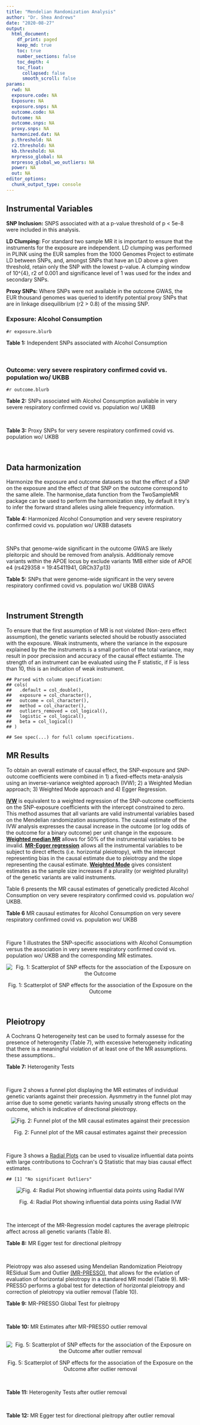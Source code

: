 ```yaml
---
title: "Mendelian Randomization Analysis"
author: "Dr. Shea Andrews"
date: "2020-08-27"
output:
  html_document:
    df_print: paged
    keep_md: true
    toc: true
    number_sections: false
    toc_depth: 4
    toc_float:
      collapsed: false
      smooth_scroll: false
params:
  rwd: NA
  exposure.code: NA
  Exposure: NA
  exposure.snps: NA
  outcome.code: NA
  Outcome: NA
  outcome.snps: NA
  proxy.snps: NA
  harmonized.dat: NA
  p.threshold: NA
  r2.threshold: NA
  kb.threshold: NA
  mrpresso_global: NA
  mrpresso_global_wo_outliers: NA
  power: NA
  out: NA
editor_options:
  chunk_output_type: console
---
```







## Instrumental Variables
**SNP Inclusion:** SNPS associated with at a p-value threshold of p < 5e-8 were included in this analysis.
<br>

**LD Clumping:** For standard two sample MR it is important to ensure that the instruments for the exposure are independent. LD clumping was performed in PLINK using the EUR samples from the 1000 Genomes Project to estimate LD between SNPs, and, amongst SNPs that have an LD above a given threshold, retain only the SNP with the lowest p-value. A clumping window of 10^{4}, r2 of 0.001 and significance level of 1 was used for the index and secondary SNPs.
<br>

**Proxy SNPs:** Where SNPs were not available in the outcome GWAS, the EUR thousand genomes was queried to identify potential proxy SNPs that are in linkage disequilibrium (r2 > 0.8) of the missing SNP.
<br>

### Exposure: Alcohol Consumption
`#r exposure.blurb`
<br>

**Table 1:** Independent SNPs associated with Alcohol Consumption
<div data-pagedtable="false">
  <script data-pagedtable-source type="application/json">
{"columns":[{"label":["SNP"],"name":[1],"type":["chr"],"align":["left"]},{"label":["CHROM"],"name":[2],"type":["dbl"],"align":["right"]},{"label":["POS"],"name":[3],"type":["dbl"],"align":["right"]},{"label":["REF"],"name":[4],"type":["chr"],"align":["left"]},{"label":["ALT"],"name":[5],"type":["chr"],"align":["left"]},{"label":["AF"],"name":[6],"type":["dbl"],"align":["right"]},{"label":["BETA"],"name":[7],"type":["dbl"],"align":["right"]},{"label":["SE"],"name":[8],"type":["dbl"],"align":["right"]},{"label":["Z"],"name":[9],"type":["dbl"],"align":["right"]},{"label":["P"],"name":[10],"type":["dbl"],"align":["right"]},{"label":["N"],"name":[11],"type":["dbl"],"align":["right"]},{"label":["TRAIT"],"name":[12],"type":["chr"],"align":["left"]}],"data":[{"1":"rs10753661","2":"1","3":"165119792","4":"G","5":"A","6":"0.7020","7":"-0.0113","8":"0.00209","9":"-5.406699","10":"4.24e-08","11":"537349","12":"drnkwk"},{"1":"rs28680958","2":"1","3":"173848808","4":"G","5":"A","6":"0.2300","7":"-0.0136","8":"0.00237","9":"-5.738397","10":"9.78e-09","11":"537349","12":"drnkwk"},{"1":"rs1260326","2":"2","3":"27730940","4":"T","5":"C","6":"0.5950","7":"0.0233","8":"0.00196","9":"11.887755","10":"3.33e-33","11":"537349","12":"drnkwk"},{"1":"rs62135521","2":"2","3":"44296002","4":"G","5":"T","6":"0.0378","7":"-0.0272","8":"0.00470","9":"-5.787234","10":"9.91e-09","11":"537349","12":"drnkwk"},{"1":"rs528301","2":"2","3":"45154908","4":"G","5":"A","6":"0.6050","7":"0.0156","8":"0.00195","9":"8.000000","10":"1.25e-15","11":"537349","12":"drnkwk"},{"1":"rs6739804","2":"2","3":"63269604","4":"T","5":"C","6":"0.6600","7":"-0.0129","8":"0.00208","9":"-6.201923","10":"4.72e-10","11":"537349","12":"drnkwk"},{"1":"rs4233567","2":"2","3":"144272376","4":"C","5":"T","6":"0.3400","7":"-0.0130","8":"0.00208","9":"-6.250000","10":"3.83e-10","11":"537349","12":"drnkwk"},{"1":"rs28732378","2":"3","3":"85403892","4":"A","5":"G","6":"0.7290","7":"-0.0163","8":"0.00217","9":"-7.511521","10":"2.24e-14","11":"537349","12":"drnkwk"},{"1":"rs28712821","2":"4","3":"39413780","4":"G","5":"A","6":"0.5940","7":"0.0284","8":"0.00199","9":"14.271357","10":"1.10e-46","11":"537349","12":"drnkwk"},{"1":"rs16854020","2":"4","3":"42117559","4":"G","5":"A","6":"0.1270","7":"0.0180","8":"0.00289","9":"6.228374","10":"4.82e-10","11":"537349","12":"drnkwk"},{"1":"rs1229984","2":"4","3":"100239319","4":"T","5":"C","6":"0.9530","7":"0.2090","8":"0.00673","9":"31.054978","10":"1.60e-203","11":"537349","12":"drnkwk"},{"1":"rs78234152","2":"4","3":"100279889","4":"G","5":"A","6":"0.0986","7":"0.0275","8":"0.00306","9":"8.986928","10":"2.18e-19","11":"537349","12":"drnkwk"},{"1":"rs13107325","2":"4","3":"103188709","4":"C","5":"T","6":"0.0654","7":"-0.0369","8":"0.00395","9":"-9.341772","10":"1.23e-20","11":"537349","12":"drnkwk"},{"1":"rs331939","2":"4","3":"143654889","4":"G","5":"A","6":"0.3390","7":"-0.0118","8":"0.00202","9":"-5.841584","10":"4.50e-09","11":"537349","12":"drnkwk"},{"1":"rs4916723","2":"5","3":"87854395","4":"A","5":"C","6":"0.4040","7":"-0.0115","8":"0.00199","9":"-5.778894","10":"8.07e-09","11":"537349","12":"drnkwk"},{"1":"rs55872084","2":"5","3":"155902003","4":"G","5":"T","6":"0.2180","7":"0.0129","8":"0.00228","9":"5.657895","10":"1.98e-08","11":"537349","12":"drnkwk"},{"1":"rs10085696","2":"7","3":"69783020","4":"A","5":"G","6":"0.2010","7":"-0.0160","8":"0.00249","9":"-6.425703","10":"1.24e-10","11":"537349","12":"drnkwk"},{"1":"rs2299409","2":"7","3":"103812171","4":"G","5":"A","6":"0.4930","7":"-0.0104","8":"0.00192","9":"-5.416667","10":"4.80e-08","11":"537349","12":"drnkwk"},{"1":"rs6951574","2":"7","3":"153489744","4":"T","5":"C","6":"0.4590","7":"0.0135","8":"0.00205","9":"6.585366","10":"4.44e-11","11":"537349","12":"drnkwk"},{"1":"rs28601761","2":"8","3":"126500031","4":"C","5":"G","6":"0.4050","7":"0.0116","8":"0.00201","9":"5.771144","10":"7.60e-09","11":"537349","12":"drnkwk"},{"1":"rs55932213","2":"9","3":"108755622","4":"A","5":"G","6":"0.7010","7":"0.0129","8":"0.00230","9":"5.608696","10":"1.80e-08","11":"537349","12":"drnkwk"},{"1":"rs2049045","2":"11","3":"27694241","4":"G","5":"C","6":"0.1890","7":"-0.0137","8":"0.00251","9":"-5.458167","10":"3.97e-08","11":"537349","12":"drnkwk"},{"1":"rs4752999","2":"11","3":"47428565","4":"C","5":"T","6":"0.3210","7":"-0.0145","8":"0.00207","9":"-7.004831","10":"2.03e-12","11":"537349","12":"drnkwk"},{"1":"rs4309187","2":"11","3":"113412443","4":"A","5":"C","6":"0.6970","7":"0.0149","8":"0.00210","9":"7.095238","10":"1.37e-12","11":"537349","12":"drnkwk"},{"1":"rs17542254","2":"11","3":"113655696","4":"A","5":"G","6":"0.2510","7":"0.0131","8":"0.00214","9":"6.121495","10":"8.96e-10","11":"537349","12":"drnkwk"},{"1":"rs1387766","2":"12","3":"92081800","4":"G","5":"A","6":"0.6220","7":"-0.0108","8":"0.00198","9":"-5.454545","10":"4.79e-08","11":"537349","12":"drnkwk"},{"1":"rs34704785","2":"13","3":"68117681","4":"C","5":"T","6":"0.4120","7":"-0.0114","8":"0.00214","9":"-5.327103","10":"4.52e-08","11":"537349","12":"drnkwk"},{"1":"rs1123285","2":"14","3":"57274519","4":"C","5":"G","6":"0.3390","7":"-0.0127","8":"0.00208","9":"-6.105769","10":"1.36e-09","11":"537349","12":"drnkwk"},{"1":"rs28929474","2":"14","3":"94844947","4":"C","5":"T","6":"0.0154","7":"-0.0477","8":"0.00719","9":"-6.634214","10":"2.39e-11","11":"537349","12":"drnkwk"},{"1":"rs153106","2":"16","3":"28526897","4":"T","5":"C","6":"0.4090","7":"-0.0137","8":"0.00196","9":"-6.989796","10":"3.63e-12","11":"537349","12":"drnkwk"},{"1":"rs79616692","2":"16","3":"72338507","4":"G","5":"C","6":"0.1100","7":"0.0190","8":"0.00315","9":"6.031746","10":"2.38e-09","11":"537349","12":"drnkwk"},{"1":"rs11860773","2":"16","3":"73912503","4":"T","5":"C","6":"0.1760","7":"-0.0155","8":"0.00251","9":"-6.175299","10":"8.35e-10","11":"537349","12":"drnkwk"},{"1":"rs13332432","2":"16","3":"85721809","4":"C","5":"G","6":"0.2960","7":"0.0142","8":"0.00219","9":"6.484018","10":"5.94e-11","11":"537349","12":"drnkwk"},{"1":"rs34121753","2":"17","3":"7733833","4":"A","5":"G","6":"0.5320","7":"0.0112","8":"0.00199","9":"5.628141","10":"1.39e-08","11":"537349","12":"drnkwk"},{"1":"rs76640332","2":"17","3":"44189858","4":"G","5":"A","6":"0.2040","7":"-0.0219","8":"0.00250","9":"-8.760000","10":"1.47e-18","11":"537349","12":"drnkwk"},{"1":"rs838145","2":"19","3":"49248730","4":"G","5":"A","6":"0.5840","7":"-0.0161","8":"0.00198","9":"-8.131313","10":"3.87e-16","11":"537349","12":"drnkwk"},{"1":"rs6106989","2":"20","3":"25027630","4":"G","5":"A","6":"0.6280","7":"0.0113","8":"0.00204","9":"5.539216","10":"3.81e-08","11":"537349","12":"drnkwk"}],"options":{"columns":{"min":{},"max":[10]},"rows":{"min":[10],"max":[10]},"pages":{}}}
  </script>
</div>
<br>

### Outcome: very severe respiratory confirmed covid vs. population wo/ UKBB
`#r outcome.blurb`
<br>

**Table 2:** SNPs associated with Alcohol Consumption avaliable in very severe respiratory confirmed covid vs. population wo/ UKBB
<div data-pagedtable="false">
  <script data-pagedtable-source type="application/json">
{"columns":[{"label":["SNP"],"name":[1],"type":["chr"],"align":["left"]},{"label":["CHROM"],"name":[2],"type":["dbl"],"align":["right"]},{"label":["POS"],"name":[3],"type":["dbl"],"align":["right"]},{"label":["REF"],"name":[4],"type":["chr"],"align":["left"]},{"label":["ALT"],"name":[5],"type":["chr"],"align":["left"]},{"label":["AF"],"name":[6],"type":["dbl"],"align":["right"]},{"label":["BETA"],"name":[7],"type":["dbl"],"align":["right"]},{"label":["SE"],"name":[8],"type":["dbl"],"align":["right"]},{"label":["Z"],"name":[9],"type":["dbl"],"align":["right"]},{"label":["P"],"name":[10],"type":["dbl"],"align":["right"]},{"label":["N"],"name":[11],"type":["dbl"],"align":["right"]},{"label":["TRAIT"],"name":[12],"type":["chr"],"align":["left"]}],"data":[{"1":"rs10753661","2":"1","3":"165119792","4":"G","5":"A","6":"0.7107270","7":"-0.01968300","8":"0.092130","9":"-0.213643764","10":"0.830800","11":"2","12":"very_severe_respiratory_confirmed_covid_vs._population__woUKBB"},{"1":"rs28680958","2":"1","3":"173848808","4":"G","5":"A","6":"0.2146230","7":"-0.02545300","8":"0.096078","9":"-0.264920169","10":"0.791100","11":"2","12":"very_severe_respiratory_confirmed_covid_vs._population__woUKBB"},{"1":"rs1260326","2":"2","3":"27730940","4":"T","5":"C","6":"0.6136610","7":"0.04549700","8":"0.085219","9":"0.533883289","10":"0.593400","11":"2","12":"very_severe_respiratory_confirmed_covid_vs._population__woUKBB"},{"1":"rs528301","2":"2","3":"45154908","4":"G","5":"A","6":"0.6105860","7":"-0.02114100","8":"0.086917","9":"-0.243232049","10":"0.807800","11":"2","12":"very_severe_respiratory_confirmed_covid_vs._population__woUKBB"},{"1":"rs6739804","2":"2","3":"63269604","4":"T","5":"C","6":"0.6970360","7":"0.13275000","8":"0.086643","9":"1.532149164","10":"0.125500","11":"2","12":"very_severe_respiratory_confirmed_covid_vs._population__woUKBB"},{"1":"rs4233567","2":"2","3":"144272376","4":"C","5":"T","6":"0.3162010","7":"0.00554200","8":"0.092482","9":"0.059925175","10":"0.952200","11":"2","12":"very_severe_respiratory_confirmed_covid_vs._population__woUKBB"},{"1":"rs28732378","2":"3","3":"85403892","4":"A","5":"G","6":"0.7722320","7":"-0.01150800","8":"0.092132","9":"-0.124907741","10":"0.900600","11":"2","12":"very_severe_respiratory_confirmed_covid_vs._population__woUKBB"},{"1":"rs28712821","2":"4","3":"39413780","4":"G","5":"A","6":"0.6041290","7":"0.14701000","8":"0.086096","9":"1.707512544","10":"0.087740","11":"2","12":"very_severe_respiratory_confirmed_covid_vs._population__woUKBB"},{"1":"rs16854020","2":"4","3":"42117559","4":"G","5":"A","6":"0.1007250","7":"0.32420000","8":"0.118510","9":"2.735634124","10":"0.006225","11":"2","12":"very_severe_respiratory_confirmed_covid_vs._population__woUKBB"},{"1":"rs1229984","2":"4","3":"100239319","4":"T","5":"C","6":"0.9769760","7":"0.27148000","8":"0.149130","9":"1.820425132","10":"0.068690","11":"2","12":"very_severe_respiratory_confirmed_covid_vs._population__woUKBB"},{"1":"rs78234152","2":"4","3":"100279889","4":"G","5":"A","6":"0.1389290","7":"0.09915400","8":"0.178720","9":"0.554800806","10":"0.579000","11":"2","12":"very_severe_respiratory_confirmed_covid_vs._population__woUKBB"},{"1":"rs13107325","2":"4","3":"103188709","4":"C","5":"T","6":"0.0473169","7":"0.07981100","8":"0.144010","9":"0.554204569","10":"0.579400","11":"2","12":"very_severe_respiratory_confirmed_covid_vs._population__woUKBB"},{"1":"rs331939","2":"4","3":"143654889","4":"G","5":"A","6":"0.3387210","7":"0.13576000","8":"0.087743","9":"1.547245934","10":"0.121800","11":"2","12":"very_severe_respiratory_confirmed_covid_vs._population__woUKBB"},{"1":"rs4916723","2":"5","3":"87854395","4":"A","5":"C","6":"0.4413690","7":"0.10516000","8":"0.089698","9":"1.172378425","10":"0.241100","11":"2","12":"very_severe_respiratory_confirmed_covid_vs._population__woUKBB"},{"1":"rs55872084","2":"5","3":"155902003","4":"G","5":"T","6":"0.1802330","7":"0.09242900","8":"0.106960","9":"0.864145475","10":"0.387500","11":"2","12":"very_severe_respiratory_confirmed_covid_vs._population__woUKBB"},{"1":"rs10085696","2":"7","3":"69783020","4":"A","5":"G","6":"0.1595710","7":"0.17438000","8":"0.099621","9":"1.750434145","10":"0.080040","11":"2","12":"very_severe_respiratory_confirmed_covid_vs._population__woUKBB"},{"1":"rs2299409","2":"7","3":"103812171","4":"G","5":"A","6":"0.5129990","7":"0.07722100","8":"0.086795","9":"0.889694107","10":"0.373600","11":"2","12":"very_severe_respiratory_confirmed_covid_vs._population__woUKBB"},{"1":"rs28601761","2":"8","3":"126500031","4":"C","5":"G","6":"0.4597740","7":"0.01528800","8":"0.084480","9":"0.180965909","10":"0.856400","11":"2","12":"very_severe_respiratory_confirmed_covid_vs._population__woUKBB"},{"1":"rs55932213","2":"9","3":"108755622","4":"A","5":"G","6":"0.7398330","7":"-0.01028500","8":"0.091066","9":"-0.112940065","10":"0.910100","11":"2","12":"very_severe_respiratory_confirmed_covid_vs._population__woUKBB"},{"1":"rs2049045","2":"11","3":"27694241","4":"G","5":"C","6":"0.1634620","7":"-0.00165090","8":"0.104370","9":"-0.015817764","10":"0.987400","11":"2","12":"very_severe_respiratory_confirmed_covid_vs._population__woUKBB"},{"1":"rs4752999","2":"11","3":"47428565","4":"C","5":"T","6":"0.3561820","7":"0.02170100","8":"0.088134","9":"0.246227336","10":"0.805500","11":"2","12":"very_severe_respiratory_confirmed_covid_vs._population__woUKBB"},{"1":"rs4309187","2":"11","3":"113412443","4":"A","5":"C","6":"0.7547450","7":"-0.05434100","8":"0.088295","9":"-0.615448213","10":"0.538300","11":"2","12":"very_severe_respiratory_confirmed_covid_vs._population__woUKBB"},{"1":"rs17542254","2":"11","3":"113655696","4":"A","5":"G","6":"0.2203850","7":"0.14891000","8":"0.097596","9":"1.525779745","10":"0.127100","11":"2","12":"very_severe_respiratory_confirmed_covid_vs._population__woUKBB"},{"1":"rs1387766","2":"12","3":"92081800","4":"G","5":"A","6":"0.6180100","7":"0.10995000","8":"0.088485","9":"1.242583489","10":"0.214000","11":"2","12":"very_severe_respiratory_confirmed_covid_vs._population__woUKBB"},{"1":"rs34704785","2":"13","3":"68117681","4":"C","5":"T","6":"0.5175830","7":"-0.00529060","8":"0.083975","9":"-0.063002084","10":"0.949800","11":"2","12":"very_severe_respiratory_confirmed_covid_vs._population__woUKBB"},{"1":"rs1123285","2":"14","3":"57274519","4":"C","5":"G","6":"0.3358810","7":"0.03732800","8":"0.089069","9":"0.419090817","10":"0.675200","11":"2","12":"very_severe_respiratory_confirmed_covid_vs._population__woUKBB"},{"1":"rs153106","2":"16","3":"28526897","4":"T","5":"C","6":"0.4710800","7":"-0.07778200","8":"0.088483","9":"-0.879061515","10":"0.379400","11":"2","12":"very_severe_respiratory_confirmed_covid_vs._population__woUKBB"},{"1":"rs79616692","2":"16","3":"72338507","4":"G","5":"C","6":"0.0939096","7":"0.02112000","8":"0.127390","9":"0.165790093","10":"0.868300","11":"2","12":"very_severe_respiratory_confirmed_covid_vs._population__woUKBB"},{"1":"rs11860773","2":"16","3":"73912503","4":"T","5":"C","6":"0.1638810","7":"-0.06598100","8":"0.113770","9":"-0.579950778","10":"0.562000","11":"2","12":"very_severe_respiratory_confirmed_covid_vs._population__woUKBB"},{"1":"rs13332432","2":"16","3":"85721809","4":"C","5":"G","6":"0.2848010","7":"0.07930100","8":"0.094966","9":"0.835046227","10":"0.403700","11":"2","12":"very_severe_respiratory_confirmed_covid_vs._population__woUKBB"},{"1":"rs34121753","2":"17","3":"7733833","4":"A","5":"G","6":"0.5599270","7":"0.17036000","8":"0.093034","9":"1.831158501","10":"0.067070","11":"2","12":"very_severe_respiratory_confirmed_covid_vs._population__woUKBB"},{"1":"rs76640332","2":"17","3":"44189858","4":"G","5":"A","6":"0.1439850","7":"0.00076404","8":"0.098397","9":"0.007764871","10":"0.993800","11":"2","12":"very_severe_respiratory_confirmed_covid_vs._population__woUKBB"},{"1":"rs838145","2":"19","3":"49248730","4":"G","5":"A","6":"0.6683080","7":"0.09333900","8":"0.084312","9":"1.107066610","10":"0.268300","11":"2","12":"very_severe_respiratory_confirmed_covid_vs._population__woUKBB"},{"1":"rs6106989","2":"20","3":"25027630","4":"G","5":"A","6":"0.6554990","7":"0.00786210","8":"0.089656","9":"0.087691844","10":"0.930100","11":"2","12":"very_severe_respiratory_confirmed_covid_vs._population__woUKBB"},{"1":"rs62135521","2":"NA","3":"NA","4":"NA","5":"NA","6":"NA","7":"NA","8":"NA","9":"NA","10":"NA","11":"NA","12":"NA"},{"1":"rs6951574","2":"NA","3":"NA","4":"NA","5":"NA","6":"NA","7":"NA","8":"NA","9":"NA","10":"NA","11":"NA","12":"NA"},{"1":"rs28929474","2":"NA","3":"NA","4":"NA","5":"NA","6":"NA","7":"NA","8":"NA","9":"NA","10":"NA","11":"NA","12":"NA"}],"options":{"columns":{"min":{},"max":[10]},"rows":{"min":[10],"max":[10]},"pages":{}}}
  </script>
</div>
<br>

**Table 3:** Proxy SNPs for very severe respiratory confirmed covid vs. population wo/ UKBB
<div data-pagedtable="false">
  <script data-pagedtable-source type="application/json">
{"columns":[{"label":["target_snp"],"name":[1],"type":["chr"],"align":["left"]},{"label":["proxy_snp"],"name":[2],"type":["chr"],"align":["left"]},{"label":["ld.r2"],"name":[3],"type":["dbl"],"align":["right"]},{"label":["Dprime"],"name":[4],"type":["dbl"],"align":["right"]},{"label":["PHASE"],"name":[5],"type":["chr"],"align":["left"]},{"label":["X12"],"name":[6],"type":["lgl"],"align":["right"]},{"label":["CHROM"],"name":[7],"type":["dbl"],"align":["right"]},{"label":["POS"],"name":[8],"type":["dbl"],"align":["right"]},{"label":["REF.proxy"],"name":[9],"type":["chr"],"align":["left"]},{"label":["ALT.proxy"],"name":[10],"type":["chr"],"align":["left"]},{"label":["AF"],"name":[11],"type":["dbl"],"align":["right"]},{"label":["BETA"],"name":[12],"type":["dbl"],"align":["right"]},{"label":["SE"],"name":[13],"type":["dbl"],"align":["right"]},{"label":["Z"],"name":[14],"type":["dbl"],"align":["right"]},{"label":["P"],"name":[15],"type":["dbl"],"align":["right"]},{"label":["N"],"name":[16],"type":["dbl"],"align":["right"]},{"label":["TRAIT"],"name":[17],"type":["chr"],"align":["left"]},{"label":["ref"],"name":[18],"type":["chr"],"align":["left"]},{"label":["ref.proxy"],"name":[19],"type":["chr"],"align":["left"]},{"label":["alt"],"name":[20],"type":["lgl"],"align":["right"]},{"label":["alt.proxy"],"name":[21],"type":["chr"],"align":["left"]},{"label":["ALT"],"name":[22],"type":["chr"],"align":["left"]},{"label":["REF"],"name":[23],"type":["lgl"],"align":["right"]},{"label":["proxy.outcome"],"name":[24],"type":["lgl"],"align":["right"]}],"data":[{"1":"rs6951574","2":"rs2622238","3":"0.945407","4":"1","5":"CG/TA","6":"NA","7":"7","8":"153488760","9":"A","10":"G","11":"0.476958","12":"0.028091","13":"0.094867","14":"0.2961093","15":"0.7671","16":"2","17":"very_severe_respiratory_confirmed_covid_vs._population__woUKBB","18":"C","19":"G","20":"TRUE","21":"A","22":"C","23":"TRUE","24":"TRUE"},{"1":"rs62135521","2":"NA","3":"NA","4":"NA","5":"NA","6":"NA","7":"NA","8":"NA","9":"NA","10":"NA","11":"NA","12":"NA","13":"NA","14":"NA","15":"NA","16":"NA","17":"NA","18":"NA","19":"NA","20":"NA","21":"NA","22":"NA","23":"NA","24":"NA"},{"1":"rs28929474","2":"NA","3":"NA","4":"NA","5":"NA","6":"NA","7":"NA","8":"NA","9":"NA","10":"NA","11":"NA","12":"NA","13":"NA","14":"NA","15":"NA","16":"NA","17":"NA","18":"NA","19":"NA","20":"NA","21":"NA","22":"NA","23":"NA","24":"NA"}],"options":{"columns":{"min":{},"max":[10]},"rows":{"min":[10],"max":[10]},"pages":{}}}
  </script>
</div>
<br>

## Data harmonization
Harmonize the exposure and outcome datasets so that the effect of a SNP on the exposure and the effect of that SNP on the outcome correspond to the same allele. The harmonise_data function from the TwoSampleMR package can be used to perform the harmonization step, by default it try's to infer the forward strand alleles using allele frequency information.
<br>

**Table 4:** Harmonized Alcohol Consumption and very severe respiratory confirmed covid vs. population wo/ UKBB datasets
<div data-pagedtable="false">
  <script data-pagedtable-source type="application/json">
{"columns":[{"label":["SNP"],"name":[1],"type":["chr"],"align":["left"]},{"label":["effect_allele.exposure"],"name":[2],"type":["chr"],"align":["left"]},{"label":["other_allele.exposure"],"name":[3],"type":["chr"],"align":["left"]},{"label":["effect_allele.outcome"],"name":[4],"type":["chr"],"align":["left"]},{"label":["other_allele.outcome"],"name":[5],"type":["chr"],"align":["left"]},{"label":["beta.exposure"],"name":[6],"type":["dbl"],"align":["right"]},{"label":["beta.outcome"],"name":[7],"type":["dbl"],"align":["right"]},{"label":["eaf.exposure"],"name":[8],"type":["dbl"],"align":["right"]},{"label":["eaf.outcome"],"name":[9],"type":["dbl"],"align":["right"]},{"label":["remove"],"name":[10],"type":["lgl"],"align":["right"]},{"label":["palindromic"],"name":[11],"type":["lgl"],"align":["right"]},{"label":["ambiguous"],"name":[12],"type":["lgl"],"align":["right"]},{"label":["id.outcome"],"name":[13],"type":["chr"],"align":["left"]},{"label":["chr.outcome"],"name":[14],"type":["dbl"],"align":["right"]},{"label":["pos.outcome"],"name":[15],"type":["dbl"],"align":["right"]},{"label":["se.outcome"],"name":[16],"type":["dbl"],"align":["right"]},{"label":["z.outcome"],"name":[17],"type":["dbl"],"align":["right"]},{"label":["pval.outcome"],"name":[18],"type":["dbl"],"align":["right"]},{"label":["samplesize.outcome"],"name":[19],"type":["dbl"],"align":["right"]},{"label":["outcome"],"name":[20],"type":["chr"],"align":["left"]},{"label":["mr_keep.outcome"],"name":[21],"type":["lgl"],"align":["right"]},{"label":["pval_origin.outcome"],"name":[22],"type":["chr"],"align":["left"]},{"label":["chr.exposure"],"name":[23],"type":["dbl"],"align":["right"]},{"label":["pos.exposure"],"name":[24],"type":["dbl"],"align":["right"]},{"label":["se.exposure"],"name":[25],"type":["dbl"],"align":["right"]},{"label":["z.exposure"],"name":[26],"type":["dbl"],"align":["right"]},{"label":["pval.exposure"],"name":[27],"type":["dbl"],"align":["right"]},{"label":["samplesize.exposure"],"name":[28],"type":["dbl"],"align":["right"]},{"label":["exposure"],"name":[29],"type":["chr"],"align":["left"]},{"label":["mr_keep.exposure"],"name":[30],"type":["lgl"],"align":["right"]},{"label":["pval_origin.exposure"],"name":[31],"type":["chr"],"align":["left"]},{"label":["id.exposure"],"name":[32],"type":["chr"],"align":["left"]},{"label":["action"],"name":[33],"type":["dbl"],"align":["right"]},{"label":["mr_keep"],"name":[34],"type":["lgl"],"align":["right"]},{"label":["pt"],"name":[35],"type":["dbl"],"align":["right"]},{"label":["pleitropy_keep"],"name":[36],"type":["lgl"],"align":["right"]},{"label":["mrpresso_RSSobs"],"name":[37],"type":["lgl"],"align":["right"]},{"label":["mrpresso_pval"],"name":[38],"type":["lgl"],"align":["right"]},{"label":["mrpresso_keep"],"name":[39],"type":["lgl"],"align":["right"]}],"data":[{"1":"rs10085696","2":"G","3":"A","4":"G","5":"A","6":"-0.0160","7":"0.17438000","8":"0.2010","9":"0.1595710","10":"FALSE","11":"FALSE","12":"FALSE","13":"7H5WfT","14":"7","15":"69783020","16":"0.099621","17":"1.750434145","18":"0.080040","19":"2","20":"covidhgi2020anaA2v2woUKBB","21":"TRUE","22":"reported","23":"7","24":"69783020","25":"0.00249","26":"-6.425703","27":"1.24e-10","28":"537349","29":"Liu2019drnkwk","30":"TRUE","31":"reported","32":"BgUImy","33":"2","34":"TRUE","35":"5e-08","36":"TRUE","37":"NA","38":"NA","39":"TRUE"},{"1":"rs10753661","2":"A","3":"G","4":"A","5":"G","6":"-0.0113","7":"-0.01968300","8":"0.7020","9":"0.7107270","10":"FALSE","11":"FALSE","12":"FALSE","13":"7H5WfT","14":"1","15":"165119792","16":"0.092130","17":"-0.213643764","18":"0.830800","19":"2","20":"covidhgi2020anaA2v2woUKBB","21":"TRUE","22":"reported","23":"1","24":"165119792","25":"0.00209","26":"-5.406699","27":"4.24e-08","28":"537349","29":"Liu2019drnkwk","30":"TRUE","31":"reported","32":"BgUImy","33":"2","34":"TRUE","35":"5e-08","36":"TRUE","37":"NA","38":"NA","39":"TRUE"},{"1":"rs1123285","2":"G","3":"C","4":"G","5":"C","6":"-0.0127","7":"0.03732800","8":"0.3390","9":"0.3358810","10":"FALSE","11":"TRUE","12":"FALSE","13":"7H5WfT","14":"14","15":"57274519","16":"0.089069","17":"0.419090817","18":"0.675200","19":"2","20":"covidhgi2020anaA2v2woUKBB","21":"TRUE","22":"reported","23":"14","24":"57274519","25":"0.00208","26":"-6.105769","27":"1.36e-09","28":"537349","29":"Liu2019drnkwk","30":"TRUE","31":"reported","32":"BgUImy","33":"2","34":"TRUE","35":"5e-08","36":"TRUE","37":"NA","38":"NA","39":"TRUE"},{"1":"rs11860773","2":"C","3":"T","4":"C","5":"T","6":"-0.0155","7":"-0.06598100","8":"0.1760","9":"0.1638810","10":"FALSE","11":"FALSE","12":"FALSE","13":"7H5WfT","14":"16","15":"73912503","16":"0.113770","17":"-0.579950778","18":"0.562000","19":"2","20":"covidhgi2020anaA2v2woUKBB","21":"TRUE","22":"reported","23":"16","24":"73912503","25":"0.00251","26":"-6.175299","27":"8.35e-10","28":"537349","29":"Liu2019drnkwk","30":"TRUE","31":"reported","32":"BgUImy","33":"2","34":"TRUE","35":"5e-08","36":"TRUE","37":"NA","38":"NA","39":"TRUE"},{"1":"rs1229984","2":"C","3":"T","4":"C","5":"T","6":"0.2090","7":"0.27148000","8":"0.9530","9":"0.9769760","10":"FALSE","11":"FALSE","12":"FALSE","13":"7H5WfT","14":"4","15":"100239319","16":"0.149130","17":"1.820425132","18":"0.068690","19":"2","20":"covidhgi2020anaA2v2woUKBB","21":"TRUE","22":"reported","23":"4","24":"100239319","25":"0.00673","26":"31.054978","27":"1.00e-200","28":"537349","29":"Liu2019drnkwk","30":"TRUE","31":"reported","32":"BgUImy","33":"2","34":"TRUE","35":"5e-08","36":"TRUE","37":"NA","38":"NA","39":"TRUE"},{"1":"rs1260326","2":"C","3":"T","4":"C","5":"T","6":"0.0233","7":"0.04549700","8":"0.5950","9":"0.6136610","10":"FALSE","11":"FALSE","12":"FALSE","13":"7H5WfT","14":"2","15":"27730940","16":"0.085219","17":"0.533883289","18":"0.593400","19":"2","20":"covidhgi2020anaA2v2woUKBB","21":"TRUE","22":"reported","23":"2","24":"27730940","25":"0.00196","26":"11.887755","27":"3.33e-33","28":"537349","29":"Liu2019drnkwk","30":"TRUE","31":"reported","32":"BgUImy","33":"2","34":"TRUE","35":"5e-08","36":"TRUE","37":"NA","38":"NA","39":"TRUE"},{"1":"rs13107325","2":"T","3":"C","4":"T","5":"C","6":"-0.0369","7":"0.07981100","8":"0.0654","9":"0.0473169","10":"FALSE","11":"FALSE","12":"FALSE","13":"7H5WfT","14":"4","15":"103188709","16":"0.144010","17":"0.554204569","18":"0.579400","19":"2","20":"covidhgi2020anaA2v2woUKBB","21":"TRUE","22":"reported","23":"4","24":"103188709","25":"0.00395","26":"-9.341772","27":"1.23e-20","28":"537349","29":"Liu2019drnkwk","30":"TRUE","31":"reported","32":"BgUImy","33":"2","34":"TRUE","35":"5e-08","36":"TRUE","37":"NA","38":"NA","39":"TRUE"},{"1":"rs13332432","2":"G","3":"C","4":"G","5":"C","6":"0.0142","7":"0.07930100","8":"0.2960","9":"0.2848010","10":"FALSE","11":"TRUE","12":"FALSE","13":"7H5WfT","14":"16","15":"85721809","16":"0.094966","17":"0.835046227","18":"0.403700","19":"2","20":"covidhgi2020anaA2v2woUKBB","21":"TRUE","22":"reported","23":"16","24":"85721809","25":"0.00219","26":"6.484018","27":"5.94e-11","28":"537349","29":"Liu2019drnkwk","30":"TRUE","31":"reported","32":"BgUImy","33":"2","34":"TRUE","35":"5e-08","36":"TRUE","37":"NA","38":"NA","39":"TRUE"},{"1":"rs1387766","2":"A","3":"G","4":"A","5":"G","6":"-0.0108","7":"0.10995000","8":"0.6220","9":"0.6180100","10":"FALSE","11":"FALSE","12":"FALSE","13":"7H5WfT","14":"12","15":"92081800","16":"0.088485","17":"1.242583489","18":"0.214000","19":"2","20":"covidhgi2020anaA2v2woUKBB","21":"TRUE","22":"reported","23":"12","24":"92081800","25":"0.00198","26":"-5.454545","27":"4.79e-08","28":"537349","29":"Liu2019drnkwk","30":"TRUE","31":"reported","32":"BgUImy","33":"2","34":"TRUE","35":"5e-08","36":"TRUE","37":"NA","38":"NA","39":"TRUE"},{"1":"rs153106","2":"C","3":"T","4":"C","5":"T","6":"-0.0137","7":"-0.07778200","8":"0.4090","9":"0.4710800","10":"FALSE","11":"FALSE","12":"FALSE","13":"7H5WfT","14":"16","15":"28526897","16":"0.088483","17":"-0.879061515","18":"0.379400","19":"2","20":"covidhgi2020anaA2v2woUKBB","21":"TRUE","22":"reported","23":"16","24":"28526897","25":"0.00196","26":"-6.989796","27":"3.63e-12","28":"537349","29":"Liu2019drnkwk","30":"TRUE","31":"reported","32":"BgUImy","33":"2","34":"TRUE","35":"5e-08","36":"TRUE","37":"NA","38":"NA","39":"TRUE"},{"1":"rs16854020","2":"A","3":"G","4":"A","5":"G","6":"0.0180","7":"0.32420000","8":"0.1270","9":"0.1007250","10":"FALSE","11":"FALSE","12":"FALSE","13":"7H5WfT","14":"4","15":"42117559","16":"0.118510","17":"2.735634124","18":"0.006225","19":"2","20":"covidhgi2020anaA2v2woUKBB","21":"TRUE","22":"reported","23":"4","24":"42117559","25":"0.00289","26":"6.228374","27":"4.82e-10","28":"537349","29":"Liu2019drnkwk","30":"TRUE","31":"reported","32":"BgUImy","33":"2","34":"TRUE","35":"5e-08","36":"TRUE","37":"NA","38":"NA","39":"TRUE"},{"1":"rs17542254","2":"G","3":"A","4":"G","5":"A","6":"0.0131","7":"0.14891000","8":"0.2510","9":"0.2203850","10":"FALSE","11":"FALSE","12":"FALSE","13":"7H5WfT","14":"11","15":"113655696","16":"0.097596","17":"1.525779745","18":"0.127100","19":"2","20":"covidhgi2020anaA2v2woUKBB","21":"TRUE","22":"reported","23":"11","24":"113655696","25":"0.00214","26":"6.121495","27":"8.96e-10","28":"537349","29":"Liu2019drnkwk","30":"TRUE","31":"reported","32":"BgUImy","33":"2","34":"TRUE","35":"5e-08","36":"TRUE","37":"NA","38":"NA","39":"TRUE"},{"1":"rs2049045","2":"C","3":"G","4":"C","5":"G","6":"-0.0137","7":"-0.00165090","8":"0.1890","9":"0.1634620","10":"FALSE","11":"TRUE","12":"FALSE","13":"7H5WfT","14":"11","15":"27694241","16":"0.104370","17":"-0.015817764","18":"0.987400","19":"2","20":"covidhgi2020anaA2v2woUKBB","21":"TRUE","22":"reported","23":"11","24":"27694241","25":"0.00251","26":"-5.458167","27":"3.97e-08","28":"537349","29":"Liu2019drnkwk","30":"TRUE","31":"reported","32":"BgUImy","33":"2","34":"TRUE","35":"5e-08","36":"TRUE","37":"NA","38":"NA","39":"TRUE"},{"1":"rs2299409","2":"A","3":"G","4":"A","5":"G","6":"-0.0104","7":"0.07722100","8":"0.4930","9":"0.5129990","10":"FALSE","11":"FALSE","12":"FALSE","13":"7H5WfT","14":"7","15":"103812171","16":"0.086795","17":"0.889694107","18":"0.373600","19":"2","20":"covidhgi2020anaA2v2woUKBB","21":"TRUE","22":"reported","23":"7","24":"103812171","25":"0.00192","26":"-5.416667","27":"4.80e-08","28":"537349","29":"Liu2019drnkwk","30":"TRUE","31":"reported","32":"BgUImy","33":"2","34":"TRUE","35":"5e-08","36":"TRUE","37":"NA","38":"NA","39":"TRUE"},{"1":"rs28601761","2":"G","3":"C","4":"G","5":"C","6":"0.0116","7":"0.01528800","8":"0.4050","9":"0.4597740","10":"FALSE","11":"TRUE","12":"TRUE","13":"7H5WfT","14":"8","15":"126500031","16":"0.084480","17":"0.180965909","18":"0.856400","19":"2","20":"covidhgi2020anaA2v2woUKBB","21":"TRUE","22":"reported","23":"8","24":"126500031","25":"0.00201","26":"5.771144","27":"7.60e-09","28":"537349","29":"Liu2019drnkwk","30":"TRUE","31":"reported","32":"BgUImy","33":"2","34":"FALSE","35":"5e-08","36":"TRUE","37":"NA","38":"NA","39":"NA"},{"1":"rs28680958","2":"A","3":"G","4":"A","5":"G","6":"-0.0136","7":"-0.02545300","8":"0.2300","9":"0.2146230","10":"FALSE","11":"FALSE","12":"FALSE","13":"7H5WfT","14":"1","15":"173848808","16":"0.096078","17":"-0.264920169","18":"0.791100","19":"2","20":"covidhgi2020anaA2v2woUKBB","21":"TRUE","22":"reported","23":"1","24":"173848808","25":"0.00237","26":"-5.738397","27":"9.78e-09","28":"537349","29":"Liu2019drnkwk","30":"TRUE","31":"reported","32":"BgUImy","33":"2","34":"TRUE","35":"5e-08","36":"TRUE","37":"NA","38":"NA","39":"TRUE"},{"1":"rs28712821","2":"A","3":"G","4":"A","5":"G","6":"0.0284","7":"0.14701000","8":"0.5940","9":"0.6041290","10":"FALSE","11":"FALSE","12":"FALSE","13":"7H5WfT","14":"4","15":"39413780","16":"0.086096","17":"1.707512544","18":"0.087740","19":"2","20":"covidhgi2020anaA2v2woUKBB","21":"TRUE","22":"reported","23":"4","24":"39413780","25":"0.00199","26":"14.271357","27":"1.10e-46","28":"537349","29":"Liu2019drnkwk","30":"TRUE","31":"reported","32":"BgUImy","33":"2","34":"TRUE","35":"5e-08","36":"TRUE","37":"NA","38":"NA","39":"TRUE"},{"1":"rs28732378","2":"G","3":"A","4":"G","5":"A","6":"-0.0163","7":"-0.01150800","8":"0.7290","9":"0.7722320","10":"FALSE","11":"FALSE","12":"FALSE","13":"7H5WfT","14":"3","15":"85403892","16":"0.092132","17":"-0.124907741","18":"0.900600","19":"2","20":"covidhgi2020anaA2v2woUKBB","21":"TRUE","22":"reported","23":"3","24":"85403892","25":"0.00217","26":"-7.511521","27":"2.24e-14","28":"537349","29":"Liu2019drnkwk","30":"TRUE","31":"reported","32":"BgUImy","33":"2","34":"TRUE","35":"5e-08","36":"TRUE","37":"NA","38":"NA","39":"TRUE"},{"1":"rs331939","2":"A","3":"G","4":"A","5":"G","6":"-0.0118","7":"0.13576000","8":"0.3390","9":"0.3387210","10":"FALSE","11":"FALSE","12":"FALSE","13":"7H5WfT","14":"4","15":"143654889","16":"0.087743","17":"1.547245934","18":"0.121800","19":"2","20":"covidhgi2020anaA2v2woUKBB","21":"TRUE","22":"reported","23":"4","24":"143654889","25":"0.00202","26":"-5.841584","27":"4.50e-09","28":"537349","29":"Liu2019drnkwk","30":"TRUE","31":"reported","32":"BgUImy","33":"2","34":"TRUE","35":"5e-08","36":"TRUE","37":"NA","38":"NA","39":"TRUE"},{"1":"rs34121753","2":"G","3":"A","4":"G","5":"A","6":"0.0112","7":"0.17036000","8":"0.5320","9":"0.5599270","10":"FALSE","11":"FALSE","12":"FALSE","13":"7H5WfT","14":"17","15":"7733833","16":"0.093034","17":"1.831158501","18":"0.067070","19":"2","20":"covidhgi2020anaA2v2woUKBB","21":"TRUE","22":"reported","23":"17","24":"7733833","25":"0.00199","26":"5.628141","27":"1.39e-08","28":"537349","29":"Liu2019drnkwk","30":"TRUE","31":"reported","32":"BgUImy","33":"2","34":"TRUE","35":"5e-08","36":"TRUE","37":"NA","38":"NA","39":"TRUE"},{"1":"rs34704785","2":"T","3":"C","4":"T","5":"C","6":"-0.0114","7":"-0.00529060","8":"0.4120","9":"0.5175830","10":"FALSE","11":"FALSE","12":"FALSE","13":"7H5WfT","14":"13","15":"68117681","16":"0.083975","17":"-0.063002084","18":"0.949800","19":"2","20":"covidhgi2020anaA2v2woUKBB","21":"TRUE","22":"reported","23":"13","24":"68117681","25":"0.00214","26":"-5.327103","27":"4.52e-08","28":"537349","29":"Liu2019drnkwk","30":"TRUE","31":"reported","32":"BgUImy","33":"2","34":"TRUE","35":"5e-08","36":"TRUE","37":"NA","38":"NA","39":"TRUE"},{"1":"rs4233567","2":"T","3":"C","4":"T","5":"C","6":"-0.0130","7":"0.00554200","8":"0.3400","9":"0.3162010","10":"FALSE","11":"FALSE","12":"FALSE","13":"7H5WfT","14":"2","15":"144272376","16":"0.092482","17":"0.059925175","18":"0.952200","19":"2","20":"covidhgi2020anaA2v2woUKBB","21":"TRUE","22":"reported","23":"2","24":"144272376","25":"0.00208","26":"-6.250000","27":"3.83e-10","28":"537349","29":"Liu2019drnkwk","30":"TRUE","31":"reported","32":"BgUImy","33":"2","34":"TRUE","35":"5e-08","36":"TRUE","37":"NA","38":"NA","39":"TRUE"},{"1":"rs4309187","2":"C","3":"A","4":"C","5":"A","6":"0.0149","7":"-0.05434100","8":"0.6970","9":"0.7547450","10":"FALSE","11":"FALSE","12":"FALSE","13":"7H5WfT","14":"11","15":"113412443","16":"0.088295","17":"-0.615448213","18":"0.538300","19":"2","20":"covidhgi2020anaA2v2woUKBB","21":"TRUE","22":"reported","23":"11","24":"113412443","25":"0.00210","26":"7.095238","27":"1.37e-12","28":"537349","29":"Liu2019drnkwk","30":"TRUE","31":"reported","32":"BgUImy","33":"2","34":"TRUE","35":"5e-08","36":"TRUE","37":"NA","38":"NA","39":"TRUE"},{"1":"rs4752999","2":"T","3":"C","4":"T","5":"C","6":"-0.0145","7":"0.02170100","8":"0.3210","9":"0.3561820","10":"FALSE","11":"FALSE","12":"FALSE","13":"7H5WfT","14":"11","15":"47428565","16":"0.088134","17":"0.246227336","18":"0.805500","19":"2","20":"covidhgi2020anaA2v2woUKBB","21":"TRUE","22":"reported","23":"11","24":"47428565","25":"0.00207","26":"-7.004831","27":"2.03e-12","28":"537349","29":"Liu2019drnkwk","30":"TRUE","31":"reported","32":"BgUImy","33":"2","34":"TRUE","35":"5e-08","36":"TRUE","37":"NA","38":"NA","39":"TRUE"},{"1":"rs4916723","2":"C","3":"A","4":"C","5":"A","6":"-0.0115","7":"0.10516000","8":"0.4040","9":"0.4413690","10":"FALSE","11":"FALSE","12":"FALSE","13":"7H5WfT","14":"5","15":"87854395","16":"0.089698","17":"1.172378425","18":"0.241100","19":"2","20":"covidhgi2020anaA2v2woUKBB","21":"TRUE","22":"reported","23":"5","24":"87854395","25":"0.00199","26":"-5.778894","27":"8.07e-09","28":"537349","29":"Liu2019drnkwk","30":"TRUE","31":"reported","32":"BgUImy","33":"2","34":"TRUE","35":"5e-08","36":"TRUE","37":"NA","38":"NA","39":"TRUE"},{"1":"rs528301","2":"A","3":"G","4":"A","5":"G","6":"0.0156","7":"-0.02114100","8":"0.6050","9":"0.6105860","10":"FALSE","11":"FALSE","12":"FALSE","13":"7H5WfT","14":"2","15":"45154908","16":"0.086917","17":"-0.243232049","18":"0.807800","19":"2","20":"covidhgi2020anaA2v2woUKBB","21":"TRUE","22":"reported","23":"2","24":"45154908","25":"0.00195","26":"8.000000","27":"1.25e-15","28":"537349","29":"Liu2019drnkwk","30":"TRUE","31":"reported","32":"BgUImy","33":"2","34":"TRUE","35":"5e-08","36":"TRUE","37":"NA","38":"NA","39":"TRUE"},{"1":"rs55872084","2":"T","3":"G","4":"T","5":"G","6":"0.0129","7":"0.09242900","8":"0.2180","9":"0.1802330","10":"FALSE","11":"FALSE","12":"FALSE","13":"7H5WfT","14":"5","15":"155902003","16":"0.106960","17":"0.864145475","18":"0.387500","19":"2","20":"covidhgi2020anaA2v2woUKBB","21":"TRUE","22":"reported","23":"5","24":"155902003","25":"0.00228","26":"5.657895","27":"1.98e-08","28":"537349","29":"Liu2019drnkwk","30":"TRUE","31":"reported","32":"BgUImy","33":"2","34":"TRUE","35":"5e-08","36":"TRUE","37":"NA","38":"NA","39":"TRUE"},{"1":"rs55932213","2":"G","3":"A","4":"G","5":"A","6":"0.0129","7":"-0.01028500","8":"0.7010","9":"0.7398330","10":"FALSE","11":"FALSE","12":"FALSE","13":"7H5WfT","14":"9","15":"108755622","16":"0.091066","17":"-0.112940065","18":"0.910100","19":"2","20":"covidhgi2020anaA2v2woUKBB","21":"TRUE","22":"reported","23":"9","24":"108755622","25":"0.00230","26":"5.608696","27":"1.80e-08","28":"537349","29":"Liu2019drnkwk","30":"TRUE","31":"reported","32":"BgUImy","33":"2","34":"TRUE","35":"5e-08","36":"TRUE","37":"NA","38":"NA","39":"TRUE"},{"1":"rs6106989","2":"A","3":"G","4":"A","5":"G","6":"0.0113","7":"0.00786210","8":"0.6280","9":"0.6554990","10":"FALSE","11":"FALSE","12":"FALSE","13":"7H5WfT","14":"20","15":"25027630","16":"0.089656","17":"0.087691844","18":"0.930100","19":"2","20":"covidhgi2020anaA2v2woUKBB","21":"TRUE","22":"reported","23":"20","24":"25027630","25":"0.00204","26":"5.539216","27":"3.81e-08","28":"537349","29":"Liu2019drnkwk","30":"TRUE","31":"reported","32":"BgUImy","33":"2","34":"TRUE","35":"5e-08","36":"TRUE","37":"NA","38":"NA","39":"TRUE"},{"1":"rs6739804","2":"C","3":"T","4":"C","5":"T","6":"-0.0129","7":"0.13275000","8":"0.6600","9":"0.6970360","10":"FALSE","11":"FALSE","12":"FALSE","13":"7H5WfT","14":"2","15":"63269604","16":"0.086643","17":"1.532149164","18":"0.125500","19":"2","20":"covidhgi2020anaA2v2woUKBB","21":"TRUE","22":"reported","23":"2","24":"63269604","25":"0.00208","26":"-6.201923","27":"4.72e-10","28":"537349","29":"Liu2019drnkwk","30":"TRUE","31":"reported","32":"BgUImy","33":"2","34":"TRUE","35":"5e-08","36":"TRUE","37":"NA","38":"NA","39":"TRUE"},{"1":"rs6951574","2":"C","3":"T","4":"C","5":"T","6":"0.0135","7":"0.02809100","8":"0.4590","9":"0.4769580","10":"FALSE","11":"FALSE","12":"FALSE","13":"7H5WfT","14":"7","15":"153488760","16":"0.094867","17":"0.296109290","18":"0.767100","19":"2","20":"covidhgi2020anaA2v2woUKBB","21":"TRUE","22":"reported","23":"7","24":"153489744","25":"0.00205","26":"6.585366","27":"4.44e-11","28":"537349","29":"Liu2019drnkwk","30":"TRUE","31":"reported","32":"BgUImy","33":"2","34":"TRUE","35":"5e-08","36":"TRUE","37":"NA","38":"NA","39":"TRUE"},{"1":"rs76640332","2":"A","3":"G","4":"A","5":"G","6":"-0.0219","7":"0.00076404","8":"0.2040","9":"0.1439850","10":"FALSE","11":"FALSE","12":"FALSE","13":"7H5WfT","14":"17","15":"44189858","16":"0.098397","17":"0.007764871","18":"0.993800","19":"2","20":"covidhgi2020anaA2v2woUKBB","21":"TRUE","22":"reported","23":"17","24":"44189858","25":"0.00250","26":"-8.760000","27":"1.47e-18","28":"537349","29":"Liu2019drnkwk","30":"TRUE","31":"reported","32":"BgUImy","33":"2","34":"TRUE","35":"5e-08","36":"TRUE","37":"NA","38":"NA","39":"TRUE"},{"1":"rs78234152","2":"A","3":"G","4":"A","5":"G","6":"0.0275","7":"0.09915400","8":"0.0986","9":"0.1389290","10":"FALSE","11":"FALSE","12":"FALSE","13":"7H5WfT","14":"4","15":"100279889","16":"0.178720","17":"0.554800806","18":"0.579000","19":"2","20":"covidhgi2020anaA2v2woUKBB","21":"TRUE","22":"reported","23":"4","24":"100279889","25":"0.00306","26":"8.986928","27":"2.18e-19","28":"537349","29":"Liu2019drnkwk","30":"TRUE","31":"reported","32":"BgUImy","33":"2","34":"TRUE","35":"5e-08","36":"TRUE","37":"NA","38":"NA","39":"TRUE"},{"1":"rs79616692","2":"C","3":"G","4":"C","5":"G","6":"0.0190","7":"0.02112000","8":"0.1100","9":"0.0939096","10":"FALSE","11":"TRUE","12":"FALSE","13":"7H5WfT","14":"16","15":"72338507","16":"0.127390","17":"0.165790093","18":"0.868300","19":"2","20":"covidhgi2020anaA2v2woUKBB","21":"TRUE","22":"reported","23":"16","24":"72338507","25":"0.00315","26":"6.031746","27":"2.38e-09","28":"537349","29":"Liu2019drnkwk","30":"TRUE","31":"reported","32":"BgUImy","33":"2","34":"TRUE","35":"5e-08","36":"TRUE","37":"NA","38":"NA","39":"TRUE"},{"1":"rs838145","2":"A","3":"G","4":"A","5":"G","6":"-0.0161","7":"0.09333900","8":"0.5840","9":"0.6683080","10":"FALSE","11":"FALSE","12":"FALSE","13":"7H5WfT","14":"19","15":"49248730","16":"0.084312","17":"1.107066610","18":"0.268300","19":"2","20":"covidhgi2020anaA2v2woUKBB","21":"TRUE","22":"reported","23":"19","24":"49248730","25":"0.00198","26":"-8.131313","27":"3.87e-16","28":"537349","29":"Liu2019drnkwk","30":"TRUE","31":"reported","32":"BgUImy","33":"2","34":"TRUE","35":"5e-08","36":"TRUE","37":"NA","38":"NA","39":"TRUE"}],"options":{"columns":{"min":{},"max":[10]},"rows":{"min":[10],"max":[10]},"pages":{}}}
  </script>
</div>
<br>

SNPs that genome-wide significant in the outcome GWAS are likely pleitorpic and should be removed from analysis. Additionaly remove variants within the APOE locus by exclude variants 1MB either side of APOE e4 (rs429358 = 19:45411941, GRCh37.p13)
<br>


**Table 5:** SNPs that were genome-wide significant in the very severe respiratory confirmed covid vs. population wo/ UKBB GWAS
<div data-pagedtable="false">
  <script data-pagedtable-source type="application/json">
{"columns":[{"label":["SNP"],"name":[1],"type":["chr"],"align":["left"]},{"label":["chr.outcome"],"name":[2],"type":["dbl"],"align":["right"]},{"label":["pos.outcome"],"name":[3],"type":["dbl"],"align":["right"]},{"label":["pval.exposure"],"name":[4],"type":["dbl"],"align":["right"]},{"label":["pval.outcome"],"name":[5],"type":["dbl"],"align":["right"]}],"data":[],"options":{"columns":{"min":{},"max":[10]},"rows":{"min":[10],"max":[10]},"pages":{}}}
  </script>
</div>
<br>


## Instrument Strength
To ensure that the first assumption of MR is not violated (Non-zero effect assumption), the genetic variants selected should be robustly associated with the exposure. Weak instruments, where the variance in the exposure explained by the the instruments is a small portion of the total variance, may result in poor precission and accuracy of the causal effect estiamte. The strength of an instrument can be evaluated using the F statistic, if F is less than 10, this is an indication of weak instrument.


```
## Parsed with column specification:
## cols(
##   .default = col_double(),
##   exposure = col_character(),
##   outcome = col_character(),
##   method = col_character(),
##   outliers_removed = col_logical(),
##   logistic = col_logical(),
##   beta = col_logical()
## )
```

```
## See spec(...) for full column specifications.
```

<div data-pagedtable="false">
  <script data-pagedtable-source type="application/json">
{"columns":[{"label":["outliers_removed"],"name":[1],"type":["lgl"],"align":["right"]},{"label":["pve.exposure"],"name":[2],"type":["dbl"],"align":["right"]},{"label":["F"],"name":[3],"type":["dbl"],"align":["right"]},{"label":["Alpha"],"name":[4],"type":["dbl"],"align":["right"]},{"label":["NCP"],"name":[5],"type":["dbl"],"align":["right"]},{"label":["Power"],"name":[6],"type":["dbl"],"align":["right"]}],"data":[{"1":"FALSE","2":"0.004912155","3":"78.01172","4":"0.05","5":"11.82439","6":"0.9303895"}],"options":{"columns":{"min":{},"max":[10]},"rows":{"min":[10],"max":[10]},"pages":{}}}
  </script>
</div>

##  MR Results
To obtain an overall estimate of causal effect, the SNP-exposure and SNP-outcome coefficients were combined in 1) a fixed-effects meta-analysis using an inverse-variance weighted approach (IVW); 2) a Weighted Median approach; 3) Weighted Mode approach and 4) Egger Regression.


[**IVW**](https://doi.org/10.1002/gepi.21758) is equivalent to a weighted regression of the SNP-outcome coefficients on the SNP-exposure coefficients with the intercept constrained to zero. This method assumes that all variants are valid instrumental variables based on the Mendelian randomization assumptions. The causal estimate of the IVW analysis expresses the causal increase in the outcome (or log odds of the outcome for a binary outcome) per unit change in the exposure. [**Weighted median MR**](https://doi.org/10.1002/gepi.21965) allows for 50% of the instrumental variables to be invalid. [**MR-Egger regression**](https://doi.org/10.1093/ije/dyw220) allows all the instrumental variables to be subject to direct effects (i.e. horizontal pleiotropy), with the intercept representing bias in the causal estimate due to pleiotropy and the slope representing the causal estimate. [**Weighted Mode**](https://doi.org/10.1093/ije/dyx102) gives consistent estimates as the sample size increases if a plurality (or weighted plurality) of the genetic variants are valid instruments.
<br>



Table 6 presents the MR causal estimates of genetically predicted Alcohol Consumption on very severe respiratory confirmed covid vs. population wo/ UKBB.
<br>

**Table 6** MR causaul estimates for Alcohol Consumption on very severe respiratory confirmed covid vs. population wo/ UKBB
<div data-pagedtable="false">
  <script data-pagedtable-source type="application/json">
{"columns":[{"label":["id.exposure"],"name":[1],"type":["chr"],"align":["left"]},{"label":["id.outcome"],"name":[2],"type":["chr"],"align":["left"]},{"label":["outcome"],"name":[3],"type":["fctr"],"align":["left"]},{"label":["exposure"],"name":[4],"type":["fctr"],"align":["left"]},{"label":["method"],"name":[5],"type":["fctr"],"align":["left"]},{"label":["nsnp"],"name":[6],"type":["int"],"align":["right"]},{"label":["b"],"name":[7],"type":["dbl"],"align":["right"]},{"label":["se"],"name":[8],"type":["dbl"],"align":["right"]},{"label":["pval"],"name":[9],"type":["dbl"],"align":["right"]}],"data":[{"1":"BgUImy","2":"7H5WfT","3":"covidhgi2020anaA2v2woUKBB","4":"Liu2019drnkwk","5":"Inverse variance weighted (fixed effects)","6":"34","7":"1.060391","8":"0.5894514","9":"0.07202722"},{"1":"BgUImy","2":"7H5WfT","3":"covidhgi2020anaA2v2woUKBB","4":"Liu2019drnkwk","5":"Weighted median","6":"34","7":"1.287515","8":"0.6986260","9":"0.06534005"},{"1":"BgUImy","2":"7H5WfT","3":"covidhgi2020anaA2v2woUKBB","4":"Liu2019drnkwk","5":"Weighted mode","6":"34","7":"1.217364","8":"0.6775405","9":"0.08153580"},{"1":"BgUImy","2":"7H5WfT","3":"covidhgi2020anaA2v2woUKBB","4":"Liu2019drnkwk","5":"MR Egger","6":"34","7":"1.557461","8":"0.7561362","9":"0.04763304"}],"options":{"columns":{"min":{},"max":[10]},"rows":{"min":[10],"max":[10]},"pages":{}}}
  </script>
</div>
<br>

Figure 1 illustrates the SNP-specific associations with Alcohol Consumption versus the association in very severe respiratory confirmed covid vs. population wo/ UKBB and the corresponding MR estimates.
<br>

<div class="figure" style="text-align: center">
<img src="/sc/arion/projects/LOAD/shea/Projects/MRcovid/results/MRcovid/Liu2019drnkwk/covidhgi2020anaA2v2woUKBB/Liu2019drnkwk_5e-8_covidhgi2020anaA2v2woUKBB_MR_Analaysis_files/figure-html/scatter_plot-1.png" alt="Fig. 1: Scatterplot of SNP effects for the association of the Exposure on the Outcome"  />
<p class="caption">Fig. 1: Scatterplot of SNP effects for the association of the Exposure on the Outcome</p>
</div>
<br>


## Pleiotropy
A Cochrans Q heterogeneity test can be used to formaly assesse for the presence of heterogenity (Table 7), with excessive heterogeneity indicating that there is a meaningful violation of at least one of the MR assumptions.
these assumptions..
<br>

**Table 7:** Heterogenity Tests
<div data-pagedtable="false">
  <script data-pagedtable-source type="application/json">
{"columns":[{"label":["id.exposure"],"name":[1],"type":["chr"],"align":["left"]},{"label":["id.outcome"],"name":[2],"type":["chr"],"align":["left"]},{"label":["outcome"],"name":[3],"type":["fctr"],"align":["left"]},{"label":["exposure"],"name":[4],"type":["fctr"],"align":["left"]},{"label":["method"],"name":[5],"type":["fctr"],"align":["left"]},{"label":["Q"],"name":[6],"type":["dbl"],"align":["right"]},{"label":["Q_df"],"name":[7],"type":["dbl"],"align":["right"]},{"label":["Q_pval"],"name":[8],"type":["dbl"],"align":["right"]}],"data":[{"1":"BgUImy","2":"7H5WfT","3":"covidhgi2020anaA2v2woUKBB","4":"Liu2019drnkwk","5":"MR Egger","6":"32.18365","7":"32","8":"0.4576609"},{"1":"BgUImy","2":"7H5WfT","3":"covidhgi2020anaA2v2woUKBB","4":"Liu2019drnkwk","5":"Inverse variance weighted","6":"33.30152","7":"33","8":"0.4525911"}],"options":{"columns":{"min":{},"max":[10]},"rows":{"min":[10],"max":[10]},"pages":{}}}
  </script>
</div>
<br>

Figure 2 shows a funnel plot displaying the MR estimates of individual genetic variants against their precession. Aysmmetry in the funnel plot may arrise due to some genetic variants having unusally strong effects on the outcome, which is indicative of directional pleiotropy.
<br>

<div class="figure" style="text-align: center">
<img src="/sc/arion/projects/LOAD/shea/Projects/MRcovid/results/MRcovid/Liu2019drnkwk/covidhgi2020anaA2v2woUKBB/Liu2019drnkwk_5e-8_covidhgi2020anaA2v2woUKBB_MR_Analaysis_files/figure-html/funnel_plot-1.png" alt="Fig. 2: Funnel plot of the MR causal estimates against their precession"  />
<p class="caption">Fig. 2: Funnel plot of the MR causal estimates against their precession</p>
</div>
<br>

Figure 3 shows a [Radial Plots](https://github.com/WSpiller/RadialMR) can be used to visualize influential data points with large contributions to Cochran's Q Statistic that may bias causal effect estimates.




```
## [1] "No significant Outliers"
```

<div class="figure" style="text-align: center">
<img src="/sc/arion/projects/LOAD/shea/Projects/MRcovid/results/MRcovid/Liu2019drnkwk/covidhgi2020anaA2v2woUKBB/Liu2019drnkwk_5e-8_covidhgi2020anaA2v2woUKBB_MR_Analaysis_files/figure-html/Radial_Plot-1.png" alt="Fig. 4: Radial Plot showing influential data points using Radial IVW"  />
<p class="caption">Fig. 4: Radial Plot showing influential data points using Radial IVW</p>
</div>
<br>

The intercept of the MR-Regression model captures the average pleitropic affect across all genetic variants (Table 8).
<br>

**Table 8:** MR Egger test for directional pleitropy
<div data-pagedtable="false">
  <script data-pagedtable-source type="application/json">
{"columns":[{"label":["id.exposure"],"name":[1],"type":["chr"],"align":["left"]},{"label":["id.outcome"],"name":[2],"type":["chr"],"align":["left"]},{"label":["outcome"],"name":[3],"type":["fctr"],"align":["left"]},{"label":["exposure"],"name":[4],"type":["fctr"],"align":["left"]},{"label":["egger_intercept"],"name":[5],"type":["dbl"],"align":["right"]},{"label":["se"],"name":[6],"type":["dbl"],"align":["right"]},{"label":["pval"],"name":[7],"type":["dbl"],"align":["right"]}],"data":[{"1":"BgUImy","2":"7H5WfT","3":"covidhgi2020anaA2v2woUKBB","4":"Liu2019drnkwk","5":"-0.02219639","6":"0.02105377","7":"0.2996541"}],"options":{"columns":{"min":{},"max":[10]},"rows":{"min":[10],"max":[10]},"pages":{}}}
  </script>
</div>
<br>

Pleiotropy was also assesed using Mendelian Randomization Pleiotropy RESidual Sum and Outlier [(MR-PRESSO)](https://doi.org/10.1038/s41588-018-0099-7), that allows for the evlation of evaluation of horizontal pleiotropy in a standared MR model (Table 9). MR-PRESSO performs a global test for detection of horizontal pleiotropy and correction of pleiotropy via outlier removal (Table 10).
<br>

**Table 9:** MR-PRESSO Global Test for pleitropy
<div data-pagedtable="false">
  <script data-pagedtable-source type="application/json">
{"columns":[{"label":["id.exposure"],"name":[1],"type":["chr"],"align":["left"]},{"label":["id.outcome"],"name":[2],"type":["chr"],"align":["left"]},{"label":["outcome"],"name":[3],"type":["chr"],"align":["left"]},{"label":["exposure"],"name":[4],"type":["chr"],"align":["left"]},{"label":["pt"],"name":[5],"type":["dbl"],"align":["right"]},{"label":["outliers_removed"],"name":[6],"type":["lgl"],"align":["right"]},{"label":["n_outliers"],"name":[7],"type":["dbl"],"align":["right"]},{"label":["RSSobs"],"name":[8],"type":["dbl"],"align":["right"]},{"label":["pval"],"name":[9],"type":["dbl"],"align":["right"]}],"data":[{"1":"BgUImy","2":"7H5WfT","3":"covidhgi2020anaA2v2woUKBB","4":"Liu2019drnkwk","5":"5e-08","6":"FALSE","7":"0","8":"34.94018","9":"0.519"}],"options":{"columns":{"min":{},"max":[10]},"rows":{"min":[10],"max":[10]},"pages":{}}}
  </script>
</div>
<br>


**Table 10:** MR Estimates after MR-PRESSO outlier removal
<div data-pagedtable="false">
  <script data-pagedtable-source type="application/json">
{"columns":[{"label":["id.exposure"],"name":[1],"type":["chr"],"align":["left"]},{"label":["id.outcome"],"name":[2],"type":["chr"],"align":["left"]},{"label":["outcome"],"name":[3],"type":["fctr"],"align":["left"]},{"label":["exposure"],"name":[4],"type":["fctr"],"align":["left"]},{"label":["method"],"name":[5],"type":["fctr"],"align":["left"]},{"label":["nsnp"],"name":[6],"type":["int"],"align":["right"]},{"label":["b"],"name":[7],"type":["dbl"],"align":["right"]},{"label":["se"],"name":[8],"type":["dbl"],"align":["right"]},{"label":["pval"],"name":[9],"type":["dbl"],"align":["right"]}],"data":[{"1":"BgUImy","2":"7H5WfT","3":"covidhgi2020anaA2v2woUKBB","4":"Liu2019drnkwk","5":"Inverse variance weighted (fixed effects)","6":"34","7":"1.060391","8":"0.5894514","9":"0.07202722"},{"1":"BgUImy","2":"7H5WfT","3":"covidhgi2020anaA2v2woUKBB","4":"Liu2019drnkwk","5":"Weighted median","6":"34","7":"1.287515","8":"0.7317718","9":"0.07850134"},{"1":"BgUImy","2":"7H5WfT","3":"covidhgi2020anaA2v2woUKBB","4":"Liu2019drnkwk","5":"Weighted mode","6":"34","7":"1.217364","8":"0.7318288","9":"0.10569143"},{"1":"BgUImy","2":"7H5WfT","3":"covidhgi2020anaA2v2woUKBB","4":"Liu2019drnkwk","5":"MR Egger","6":"34","7":"1.557461","8":"0.7561362","9":"0.04763304"}],"options":{"columns":{"min":{},"max":[10]},"rows":{"min":[10],"max":[10]},"pages":{}}}
  </script>
</div>
<br>

<div class="figure" style="text-align: center">
<img src="/sc/arion/projects/LOAD/shea/Projects/MRcovid/results/MRcovid/Liu2019drnkwk/covidhgi2020anaA2v2woUKBB/Liu2019drnkwk_5e-8_covidhgi2020anaA2v2woUKBB_MR_Analaysis_files/figure-html/scatter_plot_outlier-1.png" alt="Fig. 5: Scatterplot of SNP effects for the association of the Exposure on the Outcome after outlier removal"  />
<p class="caption">Fig. 5: Scatterplot of SNP effects for the association of the Exposure on the Outcome after outlier removal</p>
</div>
<br>

**Table 11:** Heterogenity Tests after outlier removal
<div data-pagedtable="false">
  <script data-pagedtable-source type="application/json">
{"columns":[{"label":["id.exposure"],"name":[1],"type":["chr"],"align":["left"]},{"label":["id.outcome"],"name":[2],"type":["chr"],"align":["left"]},{"label":["outcome"],"name":[3],"type":["fctr"],"align":["left"]},{"label":["exposure"],"name":[4],"type":["fctr"],"align":["left"]},{"label":["method"],"name":[5],"type":["fctr"],"align":["left"]},{"label":["Q"],"name":[6],"type":["dbl"],"align":["right"]},{"label":["Q_df"],"name":[7],"type":["dbl"],"align":["right"]},{"label":["Q_pval"],"name":[8],"type":["dbl"],"align":["right"]}],"data":[{"1":"BgUImy","2":"7H5WfT","3":"covidhgi2020anaA2v2woUKBB","4":"Liu2019drnkwk","5":"MR Egger","6":"32.18365","7":"32","8":"0.4576609"},{"1":"BgUImy","2":"7H5WfT","3":"covidhgi2020anaA2v2woUKBB","4":"Liu2019drnkwk","5":"Inverse variance weighted","6":"33.30152","7":"33","8":"0.4525911"}],"options":{"columns":{"min":{},"max":[10]},"rows":{"min":[10],"max":[10]},"pages":{}}}
  </script>
</div>
<br>

**Table 12:** MR Egger test for directional pleitropy after outlier removal
<div data-pagedtable="false">
  <script data-pagedtable-source type="application/json">
{"columns":[{"label":["id.exposure"],"name":[1],"type":["chr"],"align":["left"]},{"label":["id.outcome"],"name":[2],"type":["chr"],"align":["left"]},{"label":["outcome"],"name":[3],"type":["fctr"],"align":["left"]},{"label":["exposure"],"name":[4],"type":["fctr"],"align":["left"]},{"label":["egger_intercept"],"name":[5],"type":["dbl"],"align":["right"]},{"label":["se"],"name":[6],"type":["dbl"],"align":["right"]},{"label":["pval"],"name":[7],"type":["dbl"],"align":["right"]}],"data":[{"1":"BgUImy","2":"7H5WfT","3":"covidhgi2020anaA2v2woUKBB","4":"Liu2019drnkwk","5":"-0.02219639","6":"0.02105377","7":"0.2996541"}],"options":{"columns":{"min":{},"max":[10]},"rows":{"min":[10],"max":[10]},"pages":{}}}
  </script>
</div>
<br>
